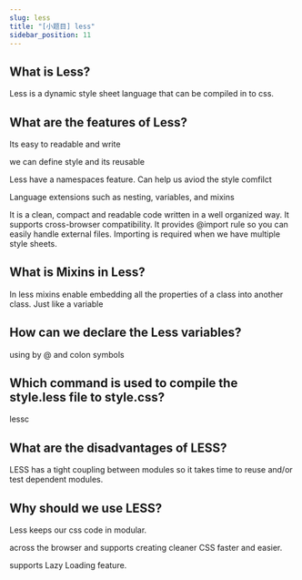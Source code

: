 ```yaml
---
slug: less
title: "[小题目] less"
sidebar_position: 11
---
```


## What is Less?

Less is a dynamic style sheet language that can be compiled in to css.

## What are the features of Less?

Its easy to readable and write

we can define style and its reusable

Less have a namespaces feature. Can help us aviod the style comfilct

Language extensions such as nesting, variables, and mixins

It is a clean, compact and readable code written in a well organized way. It supports cross-browser compatibility. It provides @import rule so you can easily handle external files. Importing is required when we have multiple style sheets.

## What is Mixins in Less?

In less mixins enable embedding all the properties of a class into another class. Just like a variable

## How can we declare the Less variables?

using by @ and colon symbols

## Which command is used to compile the style.less file to style.css?

lessc

## What are the disadvantages of LESS?

LESS has a tight coupling between modules so it takes time to reuse and/or test dependent modules.

## Why should we use LESS?

Less keeps our css code in modular.

across the browser and supports creating cleaner CSS faster and easier.

supports Lazy Loading feature.
